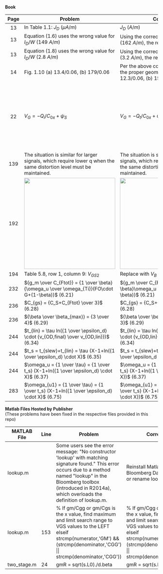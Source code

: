 **Book**

| Page | Problem | Correction | Comment |
|:-------:|---------|------------|---------|
| 13 | In Table 1.1: $J_D$ $( \mu A/m)$ | $J_D$ $(A/m)$ | |
| 13 | Equation (1.6) uses the wrong value for $I_D/W$ $(149 ~ A/m)$| Using the correct value from Table 1.1 $(162~A/m)$, the result is $W = 12.3 ~ \mu m$ | |
| 13 | Equation (1.8) uses the wrong value for $I_D/W$ $(2.8 ~ A/m)$| Using the correct value from Table 1.1 $(3.2~A/m)$, the result is $W = 156 ~ \mu m$ | |
| 14 | Fig. 1.10 (a) $13.4/0.06$, (b) $179/0.06$| Per the above corrections for page 13, the proper geometries are (a) $12.3/0.06$, (b) $156/0.06$ | |
| 22 | $V_G = -Q_i/C_{0x}+\psi_S$  | $V_G = -Q_t/C_{0x}+\psi_S$  | The text before/after must also be adjusted, accordingly. Refer to Chapter 2 of [12] for the detauled derivation. |
| 139 | The situation is similar for larger signals, which require lower q when the same distortion level must be maintained. | The situation is similar for larger signals, which require higher q when the same distortion level must be maintained. | |
| 192 | <img src="https://github.com/bmurmann/Book-on-gm-ID-design/blob/main/book_errata/table5.7_old.png" width="300" /> | <img src="https://github.com/bmurmann/Book-on-gm-ID-design/blob/main/book_errata/table5.7_new.png" width="300" /> |  |
| 194 | Table 5.8, row 1, column 9: $V_{GS2}$ | Replace with $V_B$ | |
| 232 | ${g_m \over C_{Ftot}} = {1 \over \beta}{\omega_u \over \omega_{Ti}}(FO\cdot G+(1-\beta))$  (6.21) | ${g_m \over C_{Ftot}} = {1 \over \beta}\omega_u (FO\cdot G+(1-\beta))$  (6.21) | |
| 236 | $C_{gs} = {C_S+C_{Ftot} \over 3}$  (6.28) | $C_{gs} = {C_S+C_{Ftot} \over 2}$  (6.28) | |
| 236 | ${\beta \over \beta_{max}} = {3 \over 4}$  (6.29) | ${\beta \over \beta_{max}} = {2 \over 3}$  (6.29) | |
| 244 | $t_{lin} = \tau ln({1 \over \epsilon_d} \cdot {v_{OD,final} \over v_{OD,lin}})$  (6.34) | $t_{lin} = \tau ln({1 \over \epsilon_d} \cdot {v_{OD,lin} \over v_{OD,final}})$  (6.34) | |
| 244 | $t_s = t_{slew}+t_{lin} = \tau (X-1+ln({1 \over \epsilon_d} \cdot X)$  (6.35) | $t_s = t_{slew}+t_{lin} = \tau (X-1+ln({1 \over \epsilon_d \cdot X})$  (6.35) | |
| 244 | $\omega_u = {1 \over \tau} = {1 \over t_s} (X-1+ln({1 \over \epsilon_d} \cdot X)$  (6.37) | $\omega_u = {1 \over \tau} = {1 \over t_s} (X-1+ln({1 \over \epsilon_d \cdot X})$  (6.37)   | |
| 283 | $\omega_{u1} = {1 \over \tau} = {1 \over t_s} (X-1+ln({1 \over \epsilon_d} \cdot X)$  (6.75) | $\omega_{u1} = {1 \over \tau} = {1 \over t_s} (X-1+ln({1 \over \epsilon_d \cdot X})$  (6.75)   | |

**Matlab Files Hosted by Publisher**  
(These problems have been fixed in the respective files provided in this repo) 

| MATLAB File | Line | Problem | Correction | Comment |
|-------------|------|---------|------------|---------|
|lookup.m | | Some users see the error message: "No constructor 'lookup' with matching signature found." This error occurs due to a method named "lookup" in the Bloomberg toolbox (introduced in R2014a), which overloads the definition of lookup.m. |Reinstall Matlab without Bloomberg Datafeed toolbox or rename lookup.m.
|lookup.m | 153 | % If gm/Cgg or gm/Cgs is the x value, find maximum and limit search range to VGS values to the LEFT<br> elseif strcmp(numerator,'GM') && (strcmp(denominator,'CGG') &#124;&#124; strcmp(denominator,'CGG')) | % If gm/Cgg or gm/Cgs is the x value, find maximum and limit search range to VGS values to the LEFT<br> elseif strcmp(numerator,'GM') && (strcmp(denominator,'CGG') &#124;&#124; strcmp(denominator,'CGS'))| |
| two_stage.m | 24 | gmR = sqrt(s.L0)./d.beta | gmR = sqrt(s.L0./d.beta) | |
